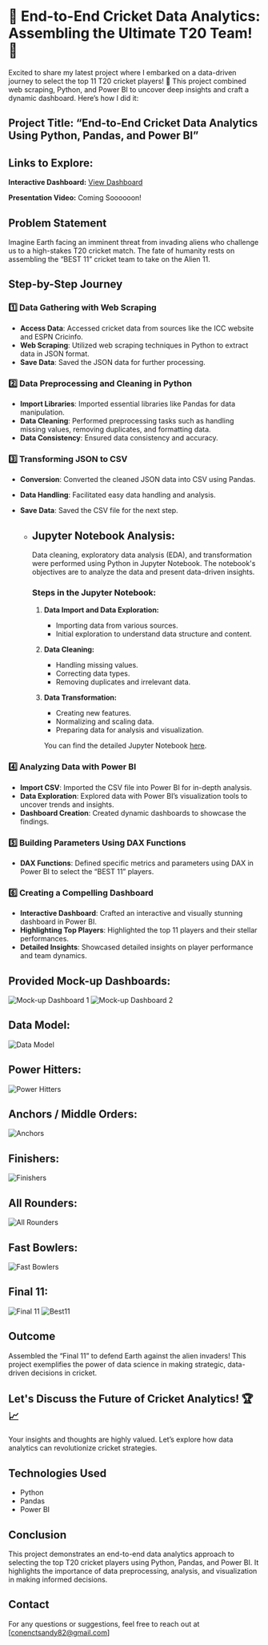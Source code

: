 # 🏏 End-to-End Cricket Data Analytics: Assembling the Ultimate T20 Team! 🎉

Excited to share my latest project where I embarked on a data-driven journey to select the top 11 T20 cricket players! 🌟 This project combined web scraping, Python, and Power BI to uncover deep insights and craft a dynamic dashboard. Here’s how I did it:

## Project Title: “End-to-End Cricket Data Analytics Using Python, Pandas, and Power BI”

## Links to Explore:
**Interactive Dashboard:** [View Dashboard](https://shorturl.at/4ssUj)

**Presentation Video:** Coming Soooooon!

## Problem Statement
Imagine Earth facing an imminent threat from invading aliens who challenge us to a high-stakes T20 cricket match. The fate of humanity rests on assembling the “BEST 11” cricket team to take on the Alien 11.

## Step-by-Step Journey

### 1️⃣ Data Gathering with Web Scraping
- **Access Data**: Accessed cricket data from sources like the ICC website and ESPN Cricinfo.
- **Web Scraping**: Utilized web scraping techniques in Python to extract data in JSON format.
- **Save Data**: Saved the JSON data for further processing.

### 2️⃣ Data Preprocessing and Cleaning in Python
- **Import Libraries**: Imported essential libraries like Pandas for data manipulation.
- **Data Cleaning**: Performed preprocessing tasks such as handling missing values, removing duplicates, and formatting data.
- **Data Consistency**: Ensured data consistency and accuracy.

### 3️⃣ Transforming JSON to CSV
- **Conversion**: Converted the cleaned JSON data into CSV using Pandas.
- **Data Handling**: Facilitated easy data handling and analysis.
- **Save Data**: Saved the CSV file for the next step.

    - ## Jupyter Notebook Analysis:

      Data cleaning, exploratory data analysis (EDA), and transformation were performed using Python in Jupyter Notebook. The notebook's objectives are to analyze the data 
      and present data-driven insights.

      ### Steps in the Jupyter Notebook:

       1. **Data Import and Data Exploration:**
          - Importing data from various sources.
          - Initial exploration to understand data structure and content.

       2. **Data Cleaning:**
          - Handling missing values.
          - Correcting data types.
          - Removing duplicates and irrelevant data.

       3. **Data Transformation:**
          - Creating new features.
          - Normalizing and scaling data.
          - Preparing data for analysis and visualization.   

          You can find the detailed Jupyter Notebook [here](https://shorturl.at/9Har7).

### 4️⃣ Analyzing Data with Power BI
- **Import CSV**: Imported the CSV file into Power BI for in-depth analysis.
- **Data Exploration**: Explored data with Power BI’s visualization tools to uncover trends and insights.
- **Dashboard Creation**: Created dynamic dashboards to showcase the findings.

### 5️⃣ Building Parameters Using DAX Functions
- **DAX Functions**: Defined specific metrics and parameters using DAX in Power BI to select the “BEST 11” players.

### 6️⃣ Creating a Compelling Dashboard
- **Interactive Dashboard**: Crafted an interactive and visually stunning dashboard in Power BI.
- **Highlighting Top Players**: Highlighted the top 11 players and their stellar performances.
- **Detailed Insights**: Showcased detailed insights on player performance and team dynamics.
  
## Provided Mock-up Dashboards:

![Mock-up Dashboard 1](https://github.com/connectsandy82/T20-Cricket-2022-Data-Analytics/blob/main/Mock%20up%20Dashboard%201.png)
![Mock-up Dashboard 2](https://github.com/connectsandy82/T20-Cricket-2022-Data-Analytics/blob/main/Mock%20up%20Dashboard%202.png)

## Data Model:

![Data Model](https://github.com/connectsandy82/T20-Cricket-2022-Data-Analytics/blob/main/Data%20Model.png)

## Power Hitters:

![Power Hitters](https://github.com/connectsandy82/T20-Cricket-2022-Data-Analytics/blob/main/Power%20Hitters.png)

## Anchors / Middle Orders:

![Anchors](https://github.com/connectsandy82/T20-Cricket-2022-Data-Analytics/blob/main/Anchors%20Middle%20Orders.png)

## Finishers:

![Finishers](https://github.com/connectsandy82/T20-Cricket-2022-Data-Analytics/blob/main/Finishers.png)

## All Rounders:

![All Rounders](https://github.com/connectsandy82/T20-Cricket-2022-Data-Analytics/blob/main/All%20Rounders.png)

## Fast Bowlers:

![Fast Bowlers](https://github.com/connectsandy82/T20-Cricket-2022-Data-Analytics/blob/main/Fast%20Bowlers.png)

## Final 11:

![Final 11](https://github.com/connectsandy82/T20-Cricket-2022-Data-Analytics/blob/main/Final%2011.png)
![Best11](https://github.com/connectsandy82/T20-Cricket-2022-Data-Analytics/blob/main/Best%2011%20to%20save%20our%20planet.png)

## Outcome
Assembled the “Final 11” to defend Earth against the alien invaders! This project exemplifies the power of data science in making strategic, data-driven decisions in cricket.

## Let's Discuss the Future of Cricket Analytics! 🏆📈
Your insights and thoughts are highly valued. Let’s explore how data analytics can revolutionize cricket strategies.

## Technologies Used
- Python
- Pandas
- Power BI

## Conclusion
This project demonstrates an end-to-end data analytics approach to selecting the top T20 cricket players using Python, Pandas, and Power BI. It highlights the importance of data preprocessing, analysis, and visualization in making informed decisions.

## Contact
For any questions or suggestions, feel free to reach out at [conenctsandy82@gmail.com]
